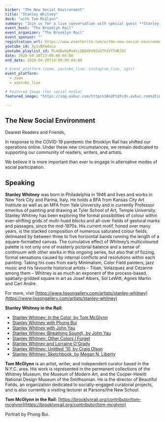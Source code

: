 ```yaml
---
kicker: "The New Social Environment"
title: "Stanley Whitney"
deck: "with Tom McGlynn"
summary: "Join us for a live conversation with special guest **Stanley Whitney** and host **Tom McGlynn**, Arts Editor at the Brooklyn Rail to discuss creative life in the context of our new social reality, followed by a poetry reading."
event_host: "The Brooklyn Rail"
event_organizer: "The Brooklyn Rail"
event_sponsor: ""
registration_url: https://www.eventbrite.com/e/the-new-social-environment-25-stanley-whitney-tickets-102899067882
youtube_id: Xy1vBXmdxLo
youtube_playlist_id: PLmQDwVpMadcLGDOX9VN3sGTh2VYT4RJGY
date: 2020-04-20T13:00:00-04:00
end_date: 2020-04-20T14:00:00-04:00

# Event platform (zoom, youtube_live, instagram_live, igtv)
event_platform:
  - zoom
  - youtube_live

# Featured Image (for social media)
featured_image: "https://img.evbuc.com/https%3A%2F%2Fcdn.evbuc.com%2Fimages%2F98984214%2F250527606728%2F1%2Foriginal.20200418-160308?h=2000&w=720&auto=format%2Ccompress&q=75&sharp=10&s=e188608adb849ae80e71b26f74a8d29f"

---
```


## The New Social Environment
Dearest Readers and Friends,

In response to the COVID-19 pandemic the Brooklyn Rail has shifted our operations online. Under these new circumstances, we remain dedicated to supporting our community of readers, writers, and artists.

We believe it is more important than ever to engage in alternative modes of social participation.

## Speaking

**Stanley Whitney** was born in Philadelphia in 1946 and lives and works in New York City and Parma, Italy. He holds a BFA from Kansas City Art Institute as well as an MFA from Yale University and is currently Professor emeritus of painting and drawing at Tyler School of Art, Temple University. Stanley Whitney has been exploring the formal possibilities of colour within ever-shifting grids of multi-hued blocks and all-over fields of gestural marks and passages, since the mid-1970s. His current motif, honed over many years, is the stacked composition of numerous saturated colour fields, delineated by between three to five horizontal bands running the length of a square-formatted canvas. The cumulative effect of Whitney’s multicoloured palette is not only one of masterly pictorial balance and a sense of continuum with other works in this ongoing series, but also that of fizzing, formal sensations caused by internal conflicts and resolutions within each painting. Taking his cues from early Minimalism, Color Field painters, jazz music and his favourite historical artists – Titian, Velázquez and Cézanne among them – Whitney is as much an exponent of the process-based, spatially-gridded square in art as Josef Albers, Sol LeWitt, Agnes Martin and Carl Andre.

For more, visit  [https://www.lissongallery.com/artists/stanley-whitney](https://www.lissongallery.com/artists/stanley-whitney)

**Stanley Whitney in the Rail:**

-   [Stanley Whitney: In the Color, by Tom McGlynn](https://brooklynrail.org/2018/12/artseen/Stanley-WhitneyL-In-the-Color)
-   [Stanley Whitney with Phong Bui](https://brooklynrail.org/2018/02/in-memoriam/Stanley-Whitney-Jack-Whitten)
-   [Stanley Whitney with John Yau](https://brooklynrail.org/2008/10/art/show-and-tell-contemporary-practice-in-artists-books)
-   [Stanley Whitney (Breathing Sound), by John Yau](https://brooklynrail.org/2006/11/artseen/stanley-whitney)
-   [Stanley Whitney: Other Colors I Forget](https://brooklynrail.org/2013/06/artseen/stanley-whitney-other-colors-i-forget)
-   [Stanley Whitney and Lorraine O'Grady](https://brooklynrail.org/2015/09/artseen/stanley-whitney-and-lorraine-ogrady)
-   [Stanley Whitney: Untitled '10, by Craig Olson](https://brooklynrail.org/2010/02/artseen/stanley-whitney-untitled-10)
-   [Stanley Whitney: Sketchbook, by Megan N. Liberty](https://brooklynrail.org/2017/11/art_books/STANLEY-WHITNEY-Drawings)

**Tom McGlynn**  is an artist, writer, and independent curator based in the N.Y.C. area. His work is represented in the permanent collections of the Whitney Museum, the Museum of Modern Art, and the Cooper-Hewitt National Design Museum of the Smithsonian. He is the director of Beautiful Fields, an organization dedicated to socially-engaged curatorial projects, and is also currently a visiting lecturer at Parsons/the New School.

**Tom McGlynn in the Rail:** [https://brooklynrail.org/contributor/tom-mcglynn](https://brooklynrail.org/contributor/tom-mcglynn)

Portrait by Phong Bui.
